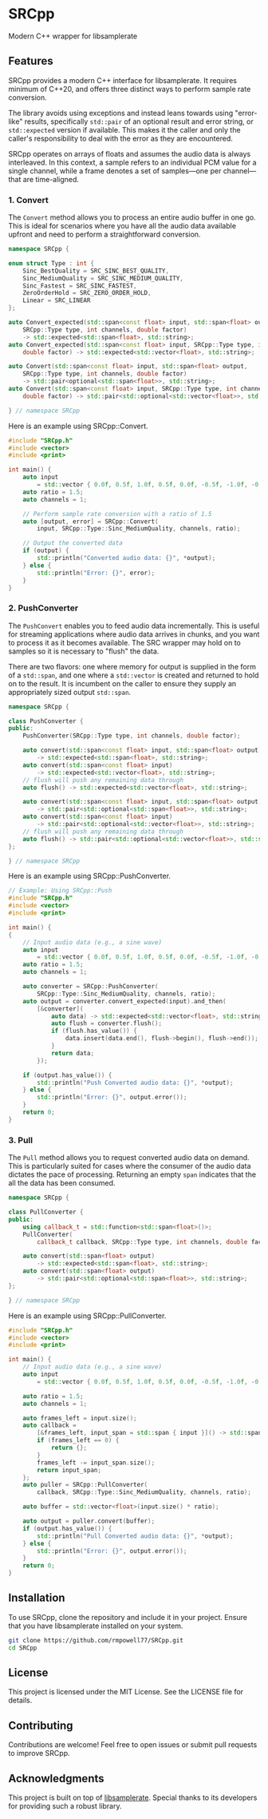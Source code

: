 # SRCpp
Modern C++ wrapper for libsamplerate

## Features

SRCpp provides a modern C++ interface for libsamplerate.  It requires minimum of C++20, and offers three distinct ways to perform sample rate conversion.

The library avoids using exceptions and instead leans towards using "error-like" results, specifically `std::pair` of an optional result and error string, or `std::expected` version if available.  This makes it the caller and only the caller's responsibility to deal with the error as they are encountered.

SRCpp operates on arrays of floats and assumes the audio data is always interleaved. In this context, a sample refers to an individual PCM value for a single channel, while a frame denotes a set of samples—one per channel—that are time-aligned.

### 1. Convert
The `Convert` method allows you to process an entire audio buffer in one go. This is ideal for scenarios where you have all the audio data available upfront and need to perform a straightforward conversion.

```cpp
namespace SRCpp {

enum struct Type : int {
    Sinc_BestQuality = SRC_SINC_BEST_QUALITY,
    Sinc_MediumQuality = SRC_SINC_MEDIUM_QUALITY,
    Sinc_Fastest = SRC_SINC_FASTEST,
    ZeroOrderHold = SRC_ZERO_ORDER_HOLD,
    Linear = SRC_LINEAR
};

auto Convert_expected(std::span<const float> input, std::span<float> output,
    SRCpp::Type type, int channels, double factor)
    -> std::expected<std::span<float>, std::string>;
auto Convert_expected(std::span<const float> input, SRCpp::Type type, int channels,
    double factor) -> std::expected<std::vector<float>, std::string>;

auto Convert(std::span<const float> input, std::span<float> output,
    SRCpp::Type type, int channels, double factor)
    -> std::pair<optional<std::span<float>>, std::string>;
auto Convert(std::span<const float> input, SRCpp::Type type, int channels,
    double factor) -> std::pair<std::optional<std::vector<float>>, std::string>;

} // namespace SRCpp
```

Here is an example using SRCpp::Convert.

```cpp
#include "SRCpp.h"
#include <vector>
#include <print>

int main() {
    auto input
        = std::vector { 0.0f, 0.5f, 1.0f, 0.5f, 0.0f, -0.5f, -1.0f, -0.5f };
    auto ratio = 1.5;
    auto channels = 1;

    // Perform sample rate conversion with a ratio of 1.5
    auto [output, error] = SRCpp::Convert(
        input, SRCpp::Type::Sinc_MediumQuality, channels, ratio);

    // Output the converted data
    if (output) {
        std::println("Converted audio data: {}", *output);
    } else {
        std::println("Error: {}", error);
    }
}
```

### 2. PushConverter
The `PushConvert` enables you to feed audio data incrementally. This is useful for streaming applications where audio data arrives in chunks, and you want to process it as it becomes available.  The SRC wrapper may hold on to samples so it is necessary to "flush" the data.

There are two flavors: one where memory for output is supplied in the form of a `std::span`, and one where a `std::vector` is created and returned to hold on to the result.  It is incumbent on the caller to ensure they supply an appropriately sized output `std::span`.

```cpp
namespace SRCpp {

class PushConverter {
public:
    PushConverter(SRCpp::Type type, int channels, double factor);

    auto convert(std::span<const float> input, std::span<float> output)
        -> std::expected<std::span<float>, std::string>;
    auto convert(std::span<const float> input)
        -> std::expected<std::vector<float>, std::string>;
    // flush will push any remaining data through
    auto flush() -> std::expected<std::vector<float>, std::string>;

    auto convert(std::span<const float> input, std::span<float> output)
        -> std::pair<std::optional<std::span<float>>, std::string>;
    auto convert(std::span<const float> input)
        -> std::pair<std::optional<std::vector<float>>, std::string>;
    // flush will push any remaining data through
    auto flush() -> std::pair<std::optional<std::vector<float>>, std::string>;
};

} // namespace SRCpp
```

Here is an example using SRCpp::PushConverter.

```cpp
// Example: Using SRCpp::Push
#include "SRCpp.h"
#include <vector>
#include <print>

int main() {
{
    // Input audio data (e.g., a sine wave)
    auto input
        = std::vector { 0.0f, 0.5f, 1.0f, 0.5f, 0.0f, -0.5f, -1.0f, -0.5f };
    auto ratio = 1.5;
    auto channels = 1;

    auto converter = SRCpp::PushConverter(
        SRCpp::Type::Sinc_MediumQuality, channels, ratio);
    auto output = converter.convert_expected(input).and_then(
        [&converter](
            auto data) -> std::expected<std::vector<float>, std::string> {
            auto flush = converter.flush();
            if (flush.has_value()) {
                data.insert(data.end(), flush->begin(), flush->end());
            }
            return data;
        });

    if (output.has_value()) {
        std::println("Push Converted audio data: {}", *output);
    } else {
        std::println("Error: {}", output.error());
    }
    return 0;
}
```

### 3. Pull
The `Pull` method allows you to request converted audio data on demand. This is particularly suited for cases where the consumer of the audio data dictates the pace of processing.  Returning an empty `span` indicates that the all the data has been consumed.


```cpp
namespace SRCpp {

class PullConverter {
public:
    using callback_t = std::function<std::span<float>()>;
    PullConverter(
        callback_t callback, SRCpp::Type type, int channels, double factor);

    auto convert(std::span<float> output)
        -> std::expected<std::span<float>, std::string>;
    auto convert(std::span<float> output)
        -> std::pair<std::optional<std::span<float>>, std::string>;
};

} // namespace SRCpp
```

Here is an example using SRCpp::PullConverter.

```cpp
#include "SRCpp.h"
#include <vector>
#include <print>

int main() {
    // Input audio data (e.g., a sine wave)
    auto input
        = std::vector { 0.0f, 0.5f, 1.0f, 0.5f, 0.0f, -0.5f, -1.0f, -0.5f };

    auto ratio = 1.5;
    auto channels = 1;

    auto frames_left = input.size();
    auto callback =
        [&frames_left, input_span = std::span { input }]() -> std::span<float> {
        if (frames_left == 0) {
            return {};
        }
        frames_left -= input_span.size();
        return input_span;
    };
    auto puller = SRCpp::PullConverter(
        callback, SRCpp::Type::Sinc_MediumQuality, channels, ratio);

    auto buffer = std::vector<float>(input.size() * ratio);

    auto output = puller.convert(buffer);
    if (output.has_value()) {
        std::println("Pull Converted audio data: {}", *output);
    } else {
        std::println("Error: {}", output.error());
    }
    return 0;
}
```

## Installation

To use SRCpp, clone the repository and include it in your project. Ensure that you have libsamplerate installed on your system.

```bash
git clone https://github.com/rmpowell77/SRCpp.git
cd SRCpp
```

## License

This project is licensed under the MIT License. See the LICENSE file for details.

## Contributing

Contributions are welcome! Feel free to open issues or submit pull requests to improve SRCpp.

## Acknowledgments

This project is built on top of [libsamplerate](http://www.mega-nerd.com/SRC/). Special thanks to its developers for providing such a robust library.
